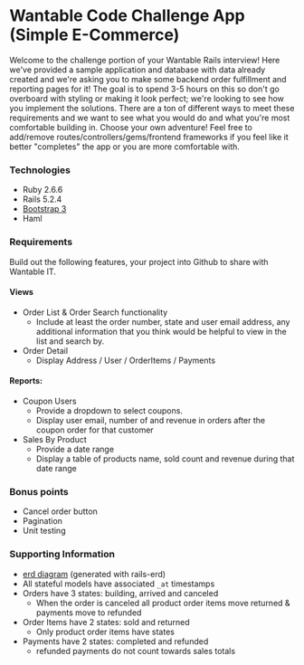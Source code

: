 # Wantable Code Challenge App (Simple E-Commerce)

Welcome to the challenge portion of your Wantable Rails interview! Here we've provided a sample application and database with data already created and we're asking you to make some backend order fulfillment and reporting pages for it! The goal is to spend 3-5 hours on this so don't go overboard with styling or making it look perfect; we're looking to see how you implement the solutions. There are a ton of different ways to meet these requirements and we want to see what you would do and what you're most comfortable building in. Choose your own adventure! Feel free to add/remove routes/controllers/gems/frontend frameworks if you feel like it better "completes" the app or you are more comfortable with.

### Technologies
- Ruby 2.6.6
- Rails 5.2.4
- [Bootstrap 3](https://getbootstrap.com/docs/3.4/)
- Haml

### Requirements
Build out the following features, your project into Github to share with Wantable IT.

#### Views
  - Order List & Order Search functionality
    - Include at least the order number, state and user email address, any additional information that you think would be helpful to view in the list and search by.
  - Order Detail
    - Display Address / User / OrderItems / Payments

#### Reports:
  - Coupon Users
    - Provide a dropdown to select coupons.
    - Display user email, number of and revenue in orders after the coupon order for that customer
  - Sales By Product
    - Provide a date range
    - Display a table of products name, sold count and revenue during that date range

### Bonus points
  - Cancel order button
  - Pagination
  - Unit testing

### Supporting Information
  - [erd diagram](https://github.com/wantable/rails_code_challenge/blob/master/erd.pdf) (generated with rails-erd)
  - All stateful models have associated `_at` timestamps
  - Orders have 3 states: building, arrived and canceled
    - When the order is canceled all product order items move returned & payments move to refunded
  - Order Items have 2 states: sold and returned
    - Only product order items have states
  - Payments have 2 states: completed and refunded
    - refunded payments do not count towards sales totals

